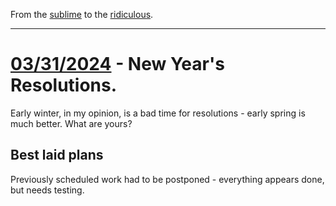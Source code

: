 From the [sublime](https://www.youtube.com/watch?v=CNUTlKqSO-I) to the [ridiculous](https://www.youtube.com/watch?v=zy9FkAXMBfk).

--------------------------------------------------------------------

# [03/31/2024](#03312024) - New Year's Resolutions.

Early winter, in my opinion, is a bad time for resolutions - early spring is much better. What are yours? 

## Best laid plans

Previously scheduled work had to be postponed - everything appears done, but needs testing.

